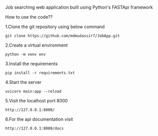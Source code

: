 Job searching web application built using Python's FASTApi framework


How to use the code??

1.Clone the git repository using below command
```
git clone https://github.com/mdmudassir7/JobApp.git
```
2.Create a virtual environment
```
python -m venv env
```
3.Install the requirements
```
pip install -r requirements.txt
```
4.Start the server
```
uvicorn main:app --reload
```
5.Visit the localhost port 8000 
```
http://127.0.0.1:8000/
```
6.For the api documentation visit
```
http://127.0.0.1:8000/docs
```
